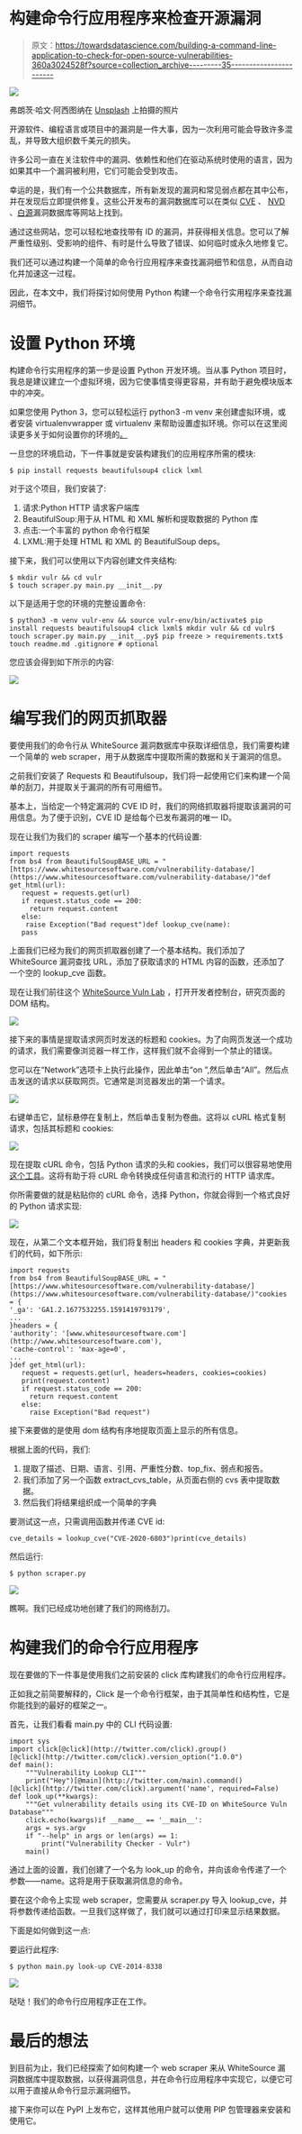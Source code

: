 # 构建命令行应用程序来检查开源漏洞

> 原文：<https://towardsdatascience.com/building-a-command-line-application-to-check-for-open-source-vulnerabilities-360a3024528f?source=collection_archive---------35----------------------->

![](img/26ee5aa410c9b2ead640b3bb01869de7.png)

弗朗茨·哈文·阿西图纳在 [Unsplash](https://unsplash.com?utm_source=medium&utm_medium=referral) 上拍摄的照片

开源软件、编程语言或项目中的漏洞是一件大事，因为一次利用可能会导致许多混乱，并导致大组织数千美元的损失。

许多公司一直在关注软件中的漏洞、依赖性和他们在驱动系统时使用的语言，因为如果其中一个漏洞被利用，它们可能会受到攻击。

幸运的是，我们有一个公共数据库，所有新发现的漏洞和常见弱点都在其中公布，并在发现后立即提供修复。这些公开发布的漏洞数据库可以在类似 [CVE](https://cve.mitre.org/) 、 [NVD](https://nvd.nist.gov/) 、[白源](http://vuln.whitesource.com/)漏洞数据库等网站上找到。

通过这些网站，您可以轻松地查找带有 ID 的漏洞，并获得相关信息。您可以了解严重性级别、受影响的组件、有时是什么导致了错误、如何临时或永久地修复它。

我们还可以通过构建一个简单的命令行应用程序来查找漏洞细节和信息，从而自动化并加速这一过程。

因此，在本文中，我们将探讨如何使用 Python 构建一个命令行实用程序来查找漏洞细节。

# 设置 Python 环境

构建命令行实用程序的第一步是设置 Python 开发环境。当从事 Python 项目时，我总是建议建立一个虚拟环境，因为它使事情变得更容易，并有助于避免模块版本中的冲突。

如果您使用 Python 3，您可以轻松运行 python3 -m venv <name>来创建虚拟环境，或者安装 virtualenvwrapper 或 virtualenv 来帮助设置虚拟环境。你可以在这里阅读更多关于如何设置你的环境的[。](https://siitgo.com/pages/lpythontz-3/1511/python-3-environment-setup)</name>

一旦您的环境启动，下一件事就是安装构建我们的应用程序所需的模块:

```
$ pip install requests beautifulsoup4 click lxml
```

对于这个项目，我们安装了:

1.  请求:Python HTTP 请求客户端库
2.  BeautifulSoup:用于从 HTML 和 XML 解析和提取数据的 Python 库
3.  点击:一个丰富的 python 命令行框架
4.  LXML:用于处理 HTML 和 XML 的 BeautifulSoup deps。

接下来，我们可以使用以下内容创建文件夹结构:

```
$ mkdir vulr && cd vulr
$ touch scraper.py main.py __init__.py
```

以下是适用于您的环境的完整设置命令:

```
$ python3 -m venv vulr-env && source vulr-env/bin/activate$ pip install requests beautifulsoup4 click lxml$ mkdir vulr && cd vulr$ touch scraper.py main.py __init__.py$ pip freeze > requirements.txt$ touch readme.md .gitignore # optional
```

您应该会得到如下所示的内容:

![](img/2e8da322044402cc0c117c46834cc283.png)

# 编写我们的网页抓取器

要使用我们的命令行从 WhiteSource 漏洞数据库中获取详细信息，我们需要构建一个简单的 web scraper，用于从数据库中提取所需的数据和关于漏洞的信息。

之前我们安装了 Requests 和 Beautifulsoup，我们将一起使用它们来构建一个简单的刮刀，并提取关于漏洞的所有可用细节。

基本上，当给定一个特定漏洞的 CVE ID 时，我们的网络抓取器将提取该漏洞的可用信息。为了便于识别，CVE ID 是给每个已发布漏洞的唯一 ID。

现在让我们为我们的 scraper 编写一个基本的代码设置:

```
import requests
from bs4 from BeautifulSoupBASE_URL = "[https://www.whitesourcesoftware.com/vulnerability-database/](https://www.whitesourcesoftware.com/vulnerability-database/)"def get_html(url):
   request = requests.get(url)
   if request.status_code == 200:
     return request.content
   else:
    raise Exception("Bad request")def lookup_cve(name):
   pass
```

上面我们已经为我们的网页抓取器创建了一个基本结构。我们添加了 WhiteSource 漏洞查找 URL，添加了获取请求的 HTML 内容的函数，还添加了一个空的 lookup_cve 函数。

现在让我们前往这个 [WhiteSource Vuln Lab](https://www.whitesourcesoftware.com/vulnerability-database/CVE-2014-8338) ，打开开发者控制台，研究页面的 DOM 结构。

![](img/f3720391277b05b5eaac7f3a71bd351b.png)

接下来的事情是提取请求网页时发送的标题和 cookies。为了向网页发送一个成功的请求，我们需要像浏览器一样工作，这样我们就不会得到一个禁止的错误。

您可以在“Network”选项卡上执行此操作，因此单击“on ”,然后单击“All”。然后点击发送的请求以获取网页。它通常是浏览器发出的第一个请求。

![](img/31573030d1a65a61fbd5e375cc6c1f55.png)

右键单击它，鼠标悬停在复制上，然后单击复制为卷曲。这将以 cURL 格式复制请求，包括其标题和 cookies:

![](img/a32713e8f016c1edee126696f7f5197f.png)

现在提取 cURL 命令，包括 Python 请求的头和 cookies，我们可以很容易地使用[这个工具](https://curl.trillworks.com/)。这将有助于将 cURL 命令转换成任何语言和流行的 HTTP 请求库。

你所需要做的就是粘贴你的 cURL 命令，选择 Python，你就会得到一个格式良好的 Python 请求实现:

![](img/df306092875b5ffb3dd56effe7c5ab4d.png)

现在，从第二个文本框开始，我们将复制出 headers 和 cookies 字典，并更新我们的代码，如下所示:

```
import requests
from bs4 from BeautifulSoupBASE_URL = "[https://www.whitesourcesoftware.com/vulnerability-database/](https://www.whitesourcesoftware.com/vulnerability-database/)"cookies = {
'_ga': 'GA1.2.1677532255.1591419793179',
...
}headers = {
'authority': '[www.whitesourcesoftware.com'](http://www.whitesourcesoftware.com'),
'cache-control': 'max-age=0',
...
}def get_html(url):
   request = requests.get(url, headers=headers, cookies=cookies)
   print(request.content)
   if request.status_code == 200:
     return request.content
   else:
     raise Exception("Bad request")
```

接下来要做的是使用 dom 结构有序地提取页面上显示的所有信息。

根据上面的代码，我们:

1.  提取了描述、日期、语言、引用、严重性分数、top_fix、弱点和报告。
2.  我们添加了另一个函数 extract_cvs_table，从页面右侧的 cvs 表中提取数据。
3.  然后我们将结果组织成一个简单的字典

要测试这一点，只需调用函数并传递 CVE id:

```
cve_details = lookup_cve("CVE-2020-6803")print(cve_details)
```

然后运行:

```
$ python scraper.py
```

![](img/31573030d1a65a61fbd5e375cc6c1f55.png)

瞧啊。我们已经成功地创建了我们的网络刮刀。

# 构建我们的命令行应用程序

现在要做的下一件事是使用我们之前安装的 click 库构建我们的命令行应用程序。

正如我之前简要解释的，Click 是一个命令行框架，由于其简单性和结构性，它是你能找到的最好的框架之一。

首先，让我们看看 main.py 中的 CLI 代码设置:

```
import sys
import click[@click](http://twitter.com/click).group()
[@click](http://twitter.com/click).version_option("1.0.0")
def main():
    """Vulnerability Lookup CLI"""
    print("Hey")[@main](http://twitter.com/main).command()
[@click](http://twitter.com/click).argument('name', required=False)
def look_up(**kwargs):
    """Get vulnerability details using its CVE-ID on WhiteSource Vuln Database"""
    click.echo(kwargs)if __name__ == '__main__':
    args = sys.argv
    if "--help" in args or len(args) == 1:
        print("Vulnerability Checker - Vulr")
    main()
```

通过上面的设置，我们创建了一个名为 look_up 的命令，并向该命令传递了一个参数——name。这将是用于获取漏洞信息的命令。

要在这个命令上实现 web scraper，您需要从 scraper.py 导入 lookup_cve，并将参数传递给函数。一旦我们这样做了，我们就可以通过打印来显示结果数据。

下面是如何做到这一点:

要运行此程序:

```
$ python main.py look-up CVE-2014-8338
```

![](img/31573030d1a65a61fbd5e375cc6c1f55.png)

哒哒！我们的命令行应用程序正在工作。

# 最后的想法

到目前为止，我们已经探索了如何构建一个 web scraper 来从 WhiteSource 漏洞数据库中提取数据，以获得漏洞信息，并在命令行应用程序中实现它，以便它可以用于直接从命令行显示漏洞细节。

接下来你可以在 PyPI 上发布它，这样其他用户就可以使用 PIP 包管理器来安装和使用它。